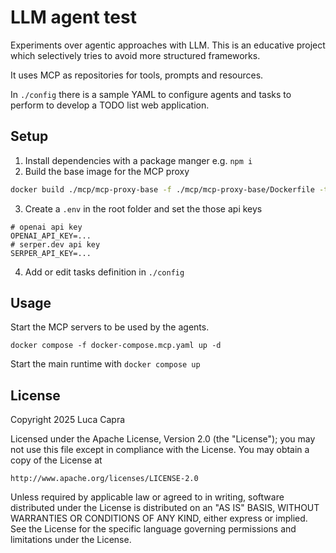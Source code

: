 # LLM agent test

Experiments over agentic approaches with LLM. This is an educative project which selectively tries to avoid more structured frameworks.

It uses MCP as repositories for tools, prompts and resources. 

In `./config` there is a sample YAML to configure agents and tasks to perform to develop a TODO list web application. 

## Setup

1. Install dependencies with a package manger e.g. `npm i`
2. Build the base image for the MCP proxy

```sh
docker build ./mcp/mcp-proxy-base -f ./mcp/mcp-proxy-base/Dockerfile -t mcp-proxy/base
```
3. Create a `.env` in the root folder and set the those api keys

```
# openai api key
OPENAI_API_KEY=...
# serper.dev api key
SERPER_API_KEY=...

```

4. Add or edit tasks definition in `./config`

## Usage

Start the MCP servers to be used by the agents.

`docker compose -f docker-compose.mcp.yaml up -d`

Start the main runtime with `docker compose up`

## License

Copyright 2025 Luca Capra

Licensed under the Apache License, Version 2.0 (the "License");
you may not use this file except in compliance with the License.
You may obtain a copy of the License at

    http://www.apache.org/licenses/LICENSE-2.0

Unless required by applicable law or agreed to in writing, software
distributed under the License is distributed on an "AS IS" BASIS,
WITHOUT WARRANTIES OR CONDITIONS OF ANY KIND, either express or implied.
See the License for the specific language governing permissions and
limitations under the License.
